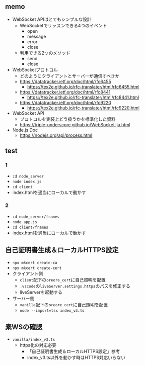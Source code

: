 ## memo
- WebSocket APIはとてもシンプルな設計
  - WebSocketでリッスンできる4つのイベント
    - open
    - message
    - error
    - close
  - 利用できる2つのメソッド
    - send
    - close
- WebSocketプロトコル
  - どのようにクライアントとサーバーが通信すべきか
  - https://datatracker.ietf.org/doc/html/rfc6455
    - https://tex2e.github.io/rfc-translater/html/rfc6455.html
  - https://datatracker.ietf.org/doc/html/rfc8441
    - https://tex2e.github.io/rfc-translater/html/rfc8441.html
  - https://datatracker.ietf.org/doc/html/rfc9220
    - https://tex2e.github.io/rfc-translater/html/rfc9220.html
- WebSocket API
  - プロトコルを実装上どう扱うかを標準化した資料
  - https://triple-underscore.github.io/WebSocket-ja.html
- Node.js Doc
  - https://nodejs.org/api/process.html


## test
### 1
- `cd node_server`
- `node index.js`
- `cd client`
- index.htmlを適当にローカルで動かす

### 2
- `cd node_server/frames`
- `node app.js`
- `cd client/frames`
- index.htmlを適当にローカルで動かす


## 自己証明書生成＆ローカルHTTPS設定
- `npx mkcert create-ca`
- `npx mkcert create-cert`
- クライアント側
  - `client`配下の`oreore_cert`に自己照明を配置
  - `.vscode`の`liveServer.settings.https`のパスを修正する
  - liveServerを起動する
- サーバー側
  - `vanilla`配下の`oreore_cert`に自己照明を配置
  - `node --import=tsx index_v3.ts`

## 素WSの確認
- `vanilla/index_v3.ts`
  - https化の対応必要
    - 「自己証明書生成＆ローカルHTTPS設定」参考
    - index_v3.ts以外を動かす時はHTTPS対応いらない